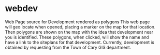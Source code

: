 webdev
======

Web Page source for Development rendered as polygons
This web page will geo locate when opened, placing a marker on the map for that location.
Then polygons are shown on the map with the idea that development near you is identified.
These polygons, when clicked, will show the name and have a link to the siteplans for that development.
Currently, development is obtained by requesting from the Town of Cary GIS department.
